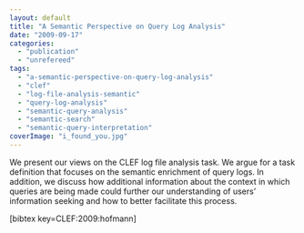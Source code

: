 ```yaml
---
layout: default
title: "A Semantic Perspective on Query Log Analysis"
date: "2009-09-17"
categories:
  - "publication"
  - "unrefereed"
tags:
  - "a-semantic-perspective-on-query-log-analysis"
  - "clef"
  - "log-file-analysis-semantic"
  - "query-log-analysis"
  - "semantic-query-analysis"
  - "semantic-search"
  - "semantic-query-interpretation"
coverImage: "i_found_you.jpg"
---
```


We present our views on the CLEF log file analysis task. We argue for a task definition that focuses on the semantic enrichment of query logs. In addition, we discuss how additional information about the context in which queries are being made could further our understanding of users’ information seeking and how to better facilitate this process.

\[bibtex key=CLEF:2009:hofmann\]
